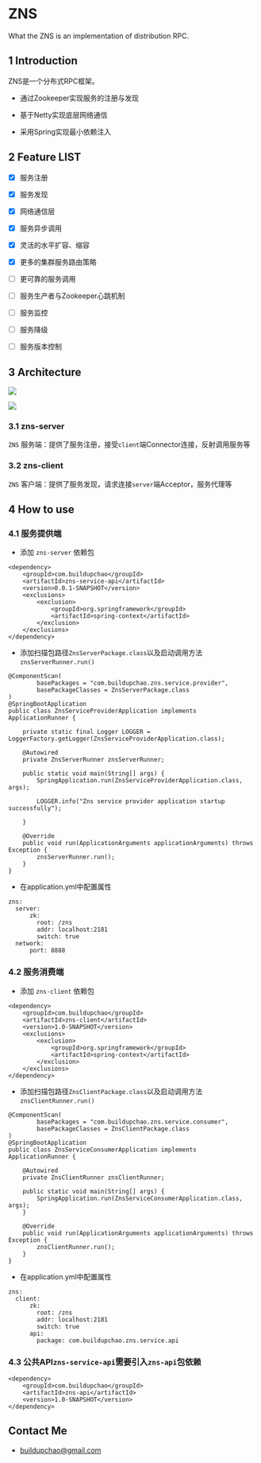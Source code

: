 # ZNS
What the ZNS is an implementation of distribution RPC.

## 1 Introduction

ZNS是一个分布式RPC框架。

- 通过Zookeeper实现服务的注册与发现

- 基于Netty实现底层网络通信

- 采用Spring实现最小依赖注入

## 2 Feature LIST

* [x] 服务注册
* [x] 服务发现
* [x] 网络通信层
* [x] 服务异步调用
* [x] 灵活的水平扩容、缩容
* [x] 更多的集群服务路由策略
* [ ] 更可靠的服务调用 
* [ ] 服务生产者与Zookeeper心跳机制
* [ ] 服务监控
* [ ] 服务降级
* [ ] 服务版本控制


## 3 Architecture

![](https://github.com/buildupchao/ImgStore/blob/master/blog/RPC%E5%8E%9F%E7%90%86.png?raw=true)

![](https://github.com/buildupchao/ImgStore/blob/master/blog/zns.png?raw=true)

### 3.1 zns-server

`ZNS` 服务端：提供了服务注册，接受`client`端Connector连接，反射调用服务等

### 3.2 zns-client

`ZNS` 客户端：提供了服务发现，请求连接`server`端Acceptor，服务代理等

## 4 How to use

### 4.1 服务提供端

- 添加 `zns-server` 依赖包

```
<dependency>
    <groupId>com.buildupchao</groupId>
    <artifactId>zns-service-api</artifactId>
    <version>0.0.1-SNAPSHOT</version>
    <exclusions>
        <exclusion>
            <groupId>org.springframework</groupId>
            <artifactId>spring-context</artifactId>
        </exclusion>
    </exclusions>
</dependency>    
```

- 添加扫描包路径`ZnsServerPackage.class`以及启动调用方法`znsServerRunner.run()`

```
@ComponentScan(
        basePackages = "com.buildupchao.zns.service.provider",
        basePackageClasses = ZnsServerPackage.class
)
@SpringBootApplication
public class ZnsServiceProviderApplication implements ApplicationRunner {

    private static final Logger LOGGER = LoggerFactory.getLogger(ZnsServiceProviderApplication.class);

    @Autowired
    private ZnsServerRunner znsServerRunner;

    public static void main(String[] args) {
        SpringApplication.run(ZnsServiceProviderApplication.class, args);

        LOGGER.info("Zns service provider application startup successfully");

    }

    @Override
    public void run(ApplicationArguments applicationArguments) throws Exception {
        znsServerRunner.run();
    }
}
```

- 在application.yml中配置属性

```
zns:
  server:
      zk:
        root: /zns
        addr: localhost:2181
        switch: true
  network:
      port: 8888
```

### 4.2 服务消费端

- 添加 `zns-client` 依赖包

```
<dependency>
    <groupId>com.buildupchao</groupId>
    <artifactId>zns-client</artifactId>
    <version>1.0-SNAPSHOT</version>
    <exclusions>
        <exclusion>
            <groupId>org.springframework</groupId>
            <artifactId>spring-context</artifactId>
        </exclusion>
    </exclusions>
</dependency>
```

- 添加扫描包路径`ZnsClientPackage.class`以及启动调用方法`znsClientRunner.run()`

```
@ComponentScan(
        basePackages = "com.buildupchao.zns.service.consumer",
        basePackageClasses = ZnsClientPackage.class
)
@SpringBootApplication
public class ZnsServiceConsumerApplication implements ApplicationRunner {

    @Autowired
    private ZnsClientRunner znsClientRunner;

    public static void main(String[] args) {
        SpringApplication.run(ZnsServiceConsumerApplication.class, args);
    }

    @Override
    public void run(ApplicationArguments applicationArguments) throws Exception {
        znsClientRunner.run();
    }
}
```

- 在application.yml中配置属性

```
zns:
  client:
      zk:
        root: /zns
        addr: localhost:2181
        switch: true
      api:
        package: com.buildupchao.zns.service.api
```

### 4.3 公共API`zns-service-api`需要引入`zns-api`包依赖

```
<dependency>
    <groupId>com.buildupchao</groupId>
    <artifactId>zns-api</artifactId>
    <version>1.0-SNAPSHOT</version>
</dependency>
```

## Contact Me

- [buildupchao@gmail.com](mailto:buildupchao@gmail.com)
